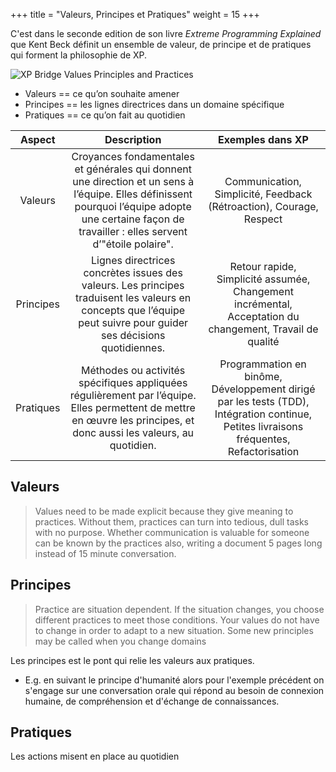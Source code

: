 +++
title = "Valeurs, Principes et Pratiques"
weight = 15
+++

C'est dans le seconde edition de son livre *Extreme Programming Explained* que Kent Beck définit un ensemble de valeur, de principe et de pratiques qui forment la philosophie de XP.

![XP Bridge Values Principles and Practices](xp_bridge.png)

- Valeurs == ce qu’on souhaite amener
- Principes == les lignes directrices dans un domaine spécifique
- Pratiques == ce qu’on fait au quotidien 

|  Aspect   |                                                                                              Description                                                                                              |                                                             Exemples dans XP                                                              |
| :-------: | :---------------------------------------------------------------------------------------------------------------------------------------------------------------------------------------------------: | :---------------------------------------------------------------------------------------------------------------------------------------: |
|  Valeurs  | Croyances fondamentales et générales qui donnent une direction et un sens à l’équipe. Elles définissent pourquoi l’équipe adopte une certaine façon de travailler : elles servent d’"étoile polaire". |                                    Communication, Simplicité, Feedback (Rétroaction), Courage, Respect                                    |
| Principes |                 Lignes  directrices concrètes issues des valeurs. Les principes traduisent les  valeurs en concepts que l’équipe peut suivre pour guider ses décisions  quotidiennes.                 |                 Retour rapide, Simplicité assumée, Changement incrémental, Acceptation du changement, Travail de qualité                  |
| Pratiques |                Méthodes  ou activités spécifiques appliquées régulièrement par l’équipe. Elles  permettent de mettre en œuvre les principes, et donc aussi les valeurs,  au quotidien.                | Programmation  en binôme, Développement dirigé par les tests (TDD), Intégration  continue, Petites livraisons fréquentes, Refactorisation |

## Valeurs
> Values need to be made explicit because they give meaning to practices. Without them, practices can turn into tedious, dull tasks with no purpose. Whether communication is valuable for someone can be known by the practices also, writing a document 5 pages long instead of 15 minute conversation.

## Principes
> Practice are situation dependent. If the situation changes, you choose different practices to meet those conditions. Your values do not have to change in order to adapt to a new situation. Some new principles may be called when you change domains

Les principes est le pont qui relie les valeurs aux pratiques.
- E.g. en suivant le principe d'humanité alors pour l'exemple précédent on s'engage sur une conversation orale qui répond au besoin de connexion humaine, de compréhension et d'échange de connaissances.

## Pratiques
Les actions misent en place au quotidien